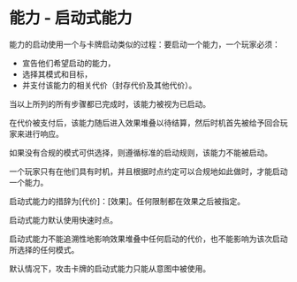 # 能力 - 启动式能力

能力的启动使用一个与卡牌启动类似的过程：要启动一个能力，一个玩家必须：

* 宣告他们希望启动的能力，
* 选择其模式和目标，
* 并支付该能力的相关代价（封存代价及其他代价）。

当以上所列的所有步骤都已完成时，该能力被视为已启动。

在代价被支付后，该能力随后进入效果堆叠以待结算，然后时机首先被给予回合玩家来进行响应。

如果没有合规的模式可供选择，则遵循标准的启动规则，该能力不能被启动。

一个玩家只有在他们具有时机，并且根据时点约定可以合规地如此做时，才能启动一个能力。

启动式能力的措辞为\[代价]：\[效果]。任何限制都在效果之后被指定。

启动式能力默认使用快速时点。

启动式能力不能追溯性地影响效果堆叠中任何启动的代价，也不能影响为该次启动所选择的任何模式。

默认情况下，攻击卡牌的启动式能力只能从意图中被使用。
